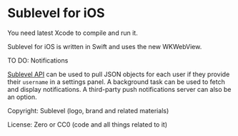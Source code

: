 # Sublevel for iOS

You need latest Xcode to compile and run it.

Sublevel for iOS is written in Swift and uses the new WKWebView.

TO DO: Notifications

[Sublevel API](https://sublevel.net/developer/) can be used to pull JSON objects for each user if they provide their `username` in a settings panel. A background task can be used to fetch and display notifications. A third-party push notifications server can also be an option.

Copyright: Sublevel (logo, brand and related materials)

License: Zero or CC0 (code and all things related to it)